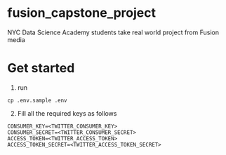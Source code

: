 # fusion_capstone_project
NYC Data Science Academy students take real world project from Fusion media


# Get started

1. run

```
cp .env.sample .env
```

2. Fill all the required keys as follows

```
CONSUMER_KEY=<TWITTER_CONSUMER_KEY>
CONSUMER_SECRET=<TWITTER_CONSUMER_SECRET>
ACCESS_TOKEN=<TWITTER_ACCESS_TOKEN>
ACCESS_TOKEN_SECRET=<TWITTER_ACCESS_TOKEN_SECRET>
```
